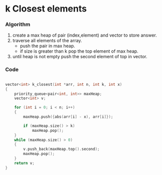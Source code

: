 # k Closest elements

### Algorithm

1. create a max heap of pair (index,element) and vector to store answer.
2. traverse all elements of the array.
    - push the pair in max heap.
    - if size is greater than k pop the top element of max heap.
3. until heap is not empty push the second element of top in vector.

### Code

```cpp

vector<int> k_closest(int *arr, int n, int k, int x)
{
    priority_queue<pair<int, int>> maxHeap;
    vector<int> v;

    for (int i = 0; i < n; i++)
    {
        maxHeap.push({abs(arr[i] - x), arr[i]});

        if (maxHeap.size() > k)
            maxHeap.pop();
    }
    while (maxHeap.size() > 0)
    {
        v.push_back(maxHeap.top().second);
        maxHeap.pop();  
    }
    return v;
}
```

